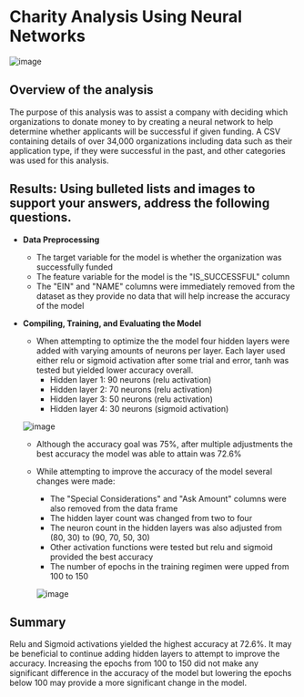 # Charity Analysis Using Neural Networks
![image](https://user-images.githubusercontent.com/107161421/196058697-8c2e789a-a241-4789-af51-d2b837b8e1a0.png)


## Overview of the analysis

The purpose of this analysis was to assist a company with deciding which organizations to donate money to by creating a neural network to help determine whether applicants will be successful if given funding. A CSV containing details of over 34,000 organizations including data such as their application type, if they were successful in the past, and other categories was used for this analysis.

## Results: Using bulleted lists and images to support your answers, address the following questions.

- **Data Preprocessing**
  - The target variable for the model is whether the organization was successfully funded
  - The feature variable for the model is the "IS_SUCCESSFUL" column
  - The "EIN" and "NAME" columns were immediately removed from the dataset as they provide no data that will help         increase the accuracy of the model

- **Compiling, Training, and Evaluating the Model**
    - When attempting to optimize the the model four hidden layers were added with varying  amounts of neurons per          layer. Each layer used either relu or sigmoid activation after some trial and error, tanh was tested but yielded        lower accuracy overall. 
        - Hidden layer 1: 90 neurons (relu activation)
        - Hidden layer 2: 70 neurons (relu activation)
        - Hidden layer 3: 50 neurons (relu activation)
        - Hidden layer 4: 30 neurons (sigmoid activation)
        
     ![image](https://user-images.githubusercontent.com/107161421/196060059-6e203b5b-922a-4e80-91c4-5c099d7eed36.png)

    - Although the accuracy goal was 75%, after multiple adjustments the best accuracy the model was able to attain was     72.6%
    
    - While attempting to improve the accuracy of the model several changes were made:
        - The "Special Considerations" and "Ask Amount" columns were also removed from the data frame
        - The hidden layer count was changed from two to four
        - The neuron count in the hidden layers was also adjusted from (80, 30) to (90, 70, 50, 30)
        - Other activation functions were tested but relu and sigmoid provided the best accuracy
        - The number of epochs in the training regimen were upped from 100 to 150
        
        ![image](https://user-images.githubusercontent.com/107161421/196060367-ecc07a01-ec4e-4c50-86e8-fdd7f10b0339.png)

## Summary

Relu and Sigmoid activations yielded the highest accuracy at 72.6%. It may be beneficial to continue adding hidden layers to attempt to improve the accuracy. Increasing the epochs from 100 to 150 did not make any significant difference in the accuracy of the model but lowering the epochs below 100 may provide a more significant change in the model.  
